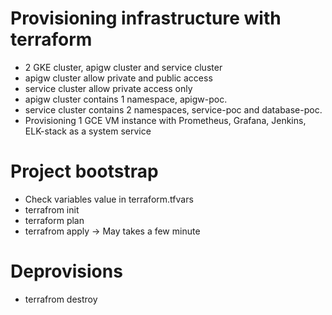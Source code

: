 # Provisioning infrastructure with terraform
- 2 GKE cluster, apigw cluster and service cluster
- apigw cluster allow private and public access
- service cluster allow private access only
- apigw cluster contains 1 namespace, apigw-poc.
- service cluster contains 2 namespaces, service-poc and database-poc.
- Provisioning 1 GCE VM instance with Prometheus, Grafana, Jenkins, ELK-stack as a system service

# Project bootstrap
- Check variables value in terraform.tfvars
- terrafrom init
- terraform plan
- terrafrom apply -> May takes a few minute

# Deprovisions
- terrafrom destroy
